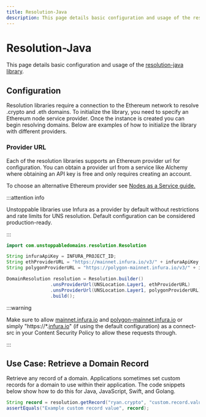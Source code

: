 ```yaml
---
title: Resolution-Java
description: This page details basic configuration and usage of the resolution-java library.
---
```


# Resolution-Java

This page details basic configuration and usage of the [resolution-java library](https://github.com/unstoppabledomains/resolution-java).

## Configuration

Resolution libraries require a connection to the Ethereum network to resolve .crypto and .eth domains. To initialize the library, you need to specify an Ethereum node service provider. Once the instance is created you can begin resolving domains. Below are examples of how to initialize the library with different providers.

### Provider URL

Each of the resolution libraries supports an Ethereum provider url for configuration. You can obtain a provider url from a service like Alchemy where obtaining an API key is free and only requires creating an account.

To choose an alternative Ethereum provider see [Nodes as a Service guide.](https://ethereum.org/en/developers/docs/nodes-and-clients/nodes-as-a-service/)

:::attention info

Unstoppable libraries use Infura as a provider by default without restrictions and rate limits for UNS resolution. Default configuration can be considered production-ready.

:::

```java
import com.unstoppabledomains.resolution.Resolution

String infuraApiKey = INFURA_PROJECT_ID;
String ethProviderURL = "https://mainnet.infura.io/v3/" + infuraApiKey
String polygonProviderURL = "https://polygon-mainnet.infura.io/v3/" + infuraApiKey

DomainResolution resolution = Resolution.builder()
                .unsProviderUrl(UNSLocation.Layer1, ethProviderURL)
                .unsProviderUrl(UNSLocation.Layer1, polygonProviderURL)
                .build();
```

:::warning

Make sure to allow [mainnet.infura.io](http://mainnet.infura.io) and [polygon-mainnet.infura.io](http://polygon-mainnet.infura.io) or simply "https:/\/*.[infura.io](http://infura.io)" (if using the default configuration) as a connect-src in your Content Security Policy to allow these requests through.

:::

## Use Case: Retrieve a Domain Record

Retrieve any record of a domain. Applications sometimes set custom records for a domain to use within their application. The code snippets below show how to do this for Java, JavaScript, Swift, and Golang.

```java
String record = resolution.getRecord("ryan.crypto", "custom.record.value");
assertEquals("Example custom record value", record);
```
